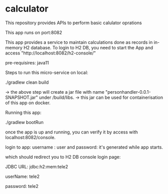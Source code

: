 # calculator
This repository provides APIs to perform basic calulator oprations

This app runs on port:8082

This app provides a service to maintain calculations done as records in in-memory H2 database. To login to H2 DB, you need to start the App and access "http://localhost:8082/h2-console/"

pre-requisires: java11

Steps to run this micro-service on local:

./gradlew clean build

-> the above step will create a jar file with name "personhandler-0.0.1-SNAPSHOT.jar" under /build/libs. -> this jar can be used for containerisation of this app on docker.

Running this app:

./gradlew bootRun

once the app is up and running, you can verify it by access with localhost:8082/console.

login to app: username : user and password: it's generated while app starts.

which should redirect you to H2 DB console login page:

JDBC URL: jdbc:h2:mem:tele2

userName: tele2

password: tele2
